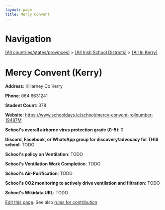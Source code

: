 ```yaml
---
layout: page
title: Mercy Convent
---
```

# Navigation

[[All countries/states/provinces]](../../..) > [[All Irish School Districts]](../..) > [[All In Kerry]](..)

# Mercy Convent (Kerry)

**Address**: Killarney Co Kerry

**Phone**: 064 6631241

**Student Count**: 378

**Website**: <https://www.schooldays.ie/school/mercy-convent-rollnumber-19487M>

**School's overall airborne virus protection grade (0-5)**: 0

**Discord, Facebook, or WhatsApp group for discovery/advocacy for THIS school**: TODO

**School's policy on Ventilation**: TODO

**School's Ventilation Work Completion**: TODO

**School's Air-Purification**: TODO

**School's CO2 monitoring to actively drive ventilation and filtration**: TODO

**School's Wikidata URL**: TODO


[Edit this page](https://github.com/ventilate-schools/Ireland/edit/main/./Kerry/Mercy_Convent.md). See also [rules for contribution](../../../contribution-rules/)